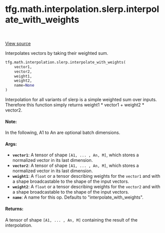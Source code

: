 <div itemscope itemtype="http://developers.google.com/ReferenceObject">
<meta itemprop="name" content="tfg.math.interpolation.slerp.interpolate_with_weights" />
<meta itemprop="path" content="Stable" />
</div>

# tfg.math.interpolation.slerp.interpolate_with_weights

<table class="tfo-notebook-buttons tfo-api" align="left">
</table>

<a target="_blank" href="https://github.com/tensorflow/graphics/blob/master/tensorflow_graphics/math/interpolation/slerp.py">View
source</a>

Interpolates vectors by taking their weighted sum.

``` python
tfg.math.interpolation.slerp.interpolate_with_weights(
    vector1,
    vector2,
    weight1,
    weight2,
    name=None
)
```



<!-- Placeholder for "Used in" -->

Interpolation for all variants of slerp is a simple weighted sum over inputs.
Therefore this function simply returns weight1 * vector1 + weight2 * vector2.

#### Note:

In the following, A1 to An are optional batch dimensions.

#### Args:

* <b>`vector1`</b>: A tensor of shape `[A1, ... , An, M]`, which stores a normalized
  vector in its last dimension.
* <b>`vector2`</b>: A tensor of shape `[A1, ... , An, M]`, which stores a normalized
  vector in its last dimension.
* <b>`weight1`</b>: A `float` or a tensor describing weights for the `vector1` and with
  a shape broadcastable to the shape of the input vectors.
* <b>`weight2`</b>: A `float` or a tensor describing weights for the `vector2` and with
  a shape broadcastable to the shape of the input vectors.
* <b>`name`</b>: A name for this op. Defaults to "interpolate_with_weights".


#### Returns:

A tensor of shape `[A1, ... , An, M]` containing the result of the
interpolation.
